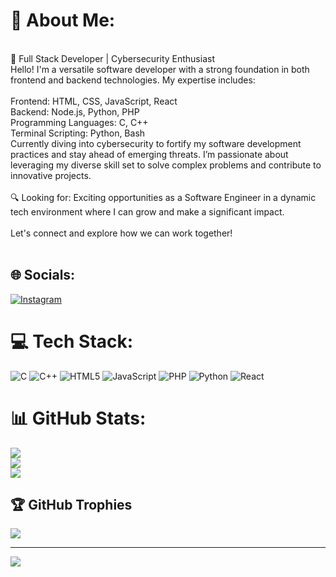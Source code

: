 # 💫 About Me:
<br>🚀 Full Stack Developer | Cybersecurity Enthusiast<br>Hello! I'm a versatile software developer with a strong foundation in both frontend and backend technologies. My expertise includes:<br><br>Frontend: HTML, CSS, JavaScript, React<br>Backend: Node.js, Python, PHP<br>Programming Languages: C, C++<br>Terminal Scripting: Python, Bash<br>Currently diving into cybersecurity to fortify my software development practices and stay ahead of emerging threats. I’m passionate about leveraging my diverse skill set to solve complex problems and contribute to innovative projects.<br><br>🔍 Looking for: Exciting opportunities as a Software Engineer in a dynamic tech environment where I can grow and make a significant impact.<br><br>Let's connect and explore how we can work together!<br><br>


## 🌐 Socials:
[![Instagram](https://img.shields.io/badge/Instagram-%23E4405F.svg?logo=Instagram&logoColor=white)](https://instagram.com/xx_xwalidxx) 

# 💻 Tech Stack:
![C](https://img.shields.io/badge/c-%2300599C.svg?style=for-the-badge&logo=c&logoColor=white) ![C++](https://img.shields.io/badge/c++-%2300599C.svg?style=for-the-badge&logo=c%2B%2B&logoColor=white) ![HTML5](https://img.shields.io/badge/html5-%23E34F26.svg?style=for-the-badge&logo=html5&logoColor=white) ![JavaScript](https://img.shields.io/badge/javascript-%23323330.svg?style=for-the-badge&logo=javascript&logoColor=%23F7DF1E) ![PHP](https://img.shields.io/badge/php-%23777BB4.svg?style=for-the-badge&logo=php&logoColor=white) ![Python](https://img.shields.io/badge/python-3670A0?style=for-the-badge&logo=python&logoColor=ffdd54) ![React](https://img.shields.io/badge/react-%2320232a.svg?style=for-the-badge&logo=react&logoColor=%2361DAFB)
# 📊 GitHub Stats:
![](https://github-readme-stats.vercel.app/api?username=walidmakdoud&theme=dark&hide_border=false&include_all_commits=false&count_private=false)<br/>
![](https://github-readme-streak-stats.herokuapp.com/?user=walidmakdoud&theme=dark&hide_border=false)<br/>
![](https://github-readme-stats.vercel.app/api/top-langs/?username=walidmakdoud&theme=dark&hide_border=false&include_all_commits=false&count_private=false&layout=compact)

## 🏆 GitHub Trophies
![](https://github-profile-trophy.vercel.app/?username=walidmakdoud&theme=radical&no-frame=false&no-bg=true&margin-w=4)

---
[![](https://visitcount.itsvg.in/api?id=walidmakdoud&icon=0&color=0)](https://visitcount.itsvg.in)

<!-- Proudly created with GPRM ( https://gprm.itsvg.in ) -->
